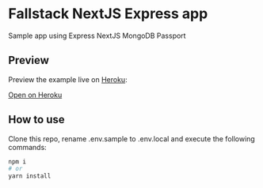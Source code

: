 # Fallstack NextJS Express app

Sample app using Express NextJS MongoDB Passport

## Preview

Preview the example live on [Heroku](https://www.heroku.com/):

[Open on Heroku](https://stackblitz.com/github/vercel/next.js/tree/canary/examples/custom-server-express?runScript=dev)

## How to use

Clone this repo, rename .env.sample to .env.local and execute the following commands:

```bash
npm i
# or
yarn install
```

